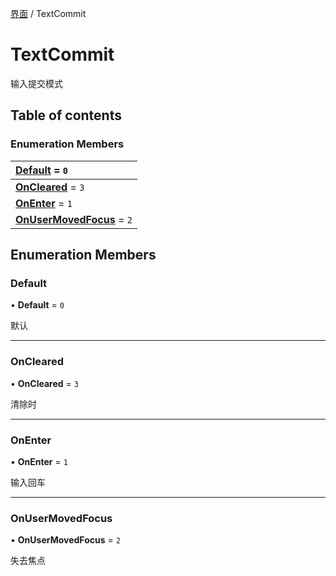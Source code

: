 [界面](../groups/界面.界面.md) / TextCommit

# TextCommit <Badge type="tip" text="Enumeration" /> <Score text="TextCommit" />

输入提交模式

## Table of contents

### Enumeration Members <Score text="Enumeration" /> 
| **[Default](mw.TextCommit.md#default)** = ``0``  |
| :----- |
| **[OnCleared](mw.TextCommit.md#oncleared)** = ``3`` |
| **[OnEnter](mw.TextCommit.md#onenter)** = ``1`` |
| **[OnUserMovedFocus](mw.TextCommit.md#onusermovedfocus)** = ``2`` |

## Enumeration Members

### Default <Score text="Default" /> 

• **Default** = ``0``

默认

___

### OnCleared <Score text="OnCleared" /> 

• **OnCleared** = ``3``

清除时

___

### OnEnter <Score text="OnEnter" /> 

• **OnEnter** = ``1``

输入回车

___

### OnUserMovedFocus <Score text="OnUserMovedFocus" /> 

• **OnUserMovedFocus** = ``2``

失去焦点
